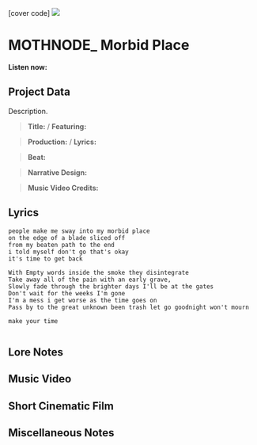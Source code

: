 [cover code] ![](57175019_319474918741616_8502199518755923887_n.jpg)

# MOTHNODE_ Morbid Place

**Listen now:** 

## Project Data

Description.

> **Title:**  / **Featuring:** 

> **Production:**  / **Lyrics:** 

> **Beat:**

> **Narrative Design:**

> **Music Video Credits:**


## Lyrics

```
people make me sway into my morbid place
on the edge of a blade sliced off 
from my beaten path to the end
i told myself don't go that's okay
it's time to get back

With Empty words inside the smoke they disintegrate
Take away all of the pain with an early grave,
Slowly fade through the brighter days I'll be at the gates
Don't wait for the weeks I'm gone
I'm a mess i get worse as the time goes on
Pass by to the great unknown been trash let go goodnight won't mourn

make your time


```

## Lore Notes

## Music Video

## Short Cinematic Film

## Miscellaneous Notes

